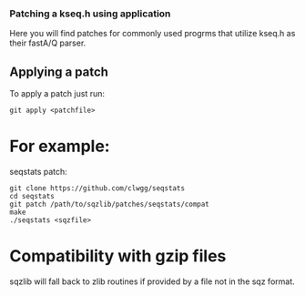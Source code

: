 ### Patching a kseq.h using application

Here you will find patches for commonly used progrms that utilize kseq.h as their fastA/Q parser.

## Applying a patch

To apply a patch just run:

    git apply <patchfile>
    
# For example:

seqstats patch:

    git clone https://github.com/clwgg/seqstats
    cd seqstats
    git patch /path/to/sqzlib/patches/seqstats/compat
    make
    ./seqstats <sqzfile>
    
# Compatibility with gzip files

sqzlib will fall back to zlib routines if provided by a file not in the sqz format.
